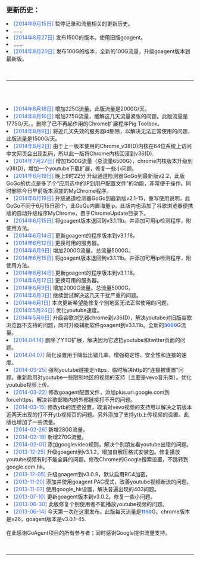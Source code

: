 <b><font size='4'>更新历史：</font></b>
<li><font color='#3366ff'>[2014年9月15日] </font>暂停记录和流量相关的更新历史。<br>
<li>……<br>
<li><font color='#3366ff'>[2014年8月27日] </font>发布150G的版本。使用旧版goagent。<br>
<li>……<br>
<li><font color='#3366ff'>[2014年8月20日] </font>发布100G的版本，全新的100G流量，升级goagent版本到最新版。<br>
<br>
<br>
<hr><br>
<br>
<br>
<li><font color='#3366ff'>[2014年8月18日] </font>增加225G流量。此版流量是2000G/天。<br>
<li><font color='#3366ff'>[2014年8月16日] </font>增加275G流量，缓解这几天流量紧张的问题。此版流量是1775G/天。。删除了已不再起作用的Chrome扩展程序Pig Toolbox。<br>
<li><font color='#3366ff'>[2014年8月9日] </font>将近几天失效的服务器id删除，以解决无法正常使用的问题，此版流量是1500G/天。<br>
<li><font color='#3366ff'>[2014年8月2日] </font>由于上一版本使用的Chrome_v38(D)内核在64位系统上访问中文网页会出现乱码，所以此一版将Chrome内核回滚到v36(D).<br>
<li><font color='#3366ff'>[2014年7月27日] </font>增加1500G流量（总流量6500G），chrome内核版本升级到v38(D)，增加一个youtube下载扩展，修复一些小问题。<br>
<li><font color='#3366ff'>[2014年6月19日] </font>晚上9时22分 升级通道检测器GoGo到最新版v2.2，此版GoGo的优点是多了个“应用选中的IP到用户配置文件”的功能，非常便于操作。同时删除今日早前版本添加的MyChrome程序。<br>
<li><font color='#3366ff'>[2014年6月19日] </font>升级通道检测器GoGo到最新版v2.1-15，重写使用说明，此GoGo不同于6月15日那个，此GoGo内置海量ip。此版内也添加了谷歌浏览器便携版的自动升级程序MyChrome，置于ChromeUpdate目录下。<br>
<li><font color='#3366ff'>[2014年6月15日] </font>将goagent版本退回到v3.1.11b。并添加可用ip检测程序，附使用方法。<br>
<li><font color='#3366ff'>[2014年6月14日] </font>更新goagent的程序版本到v3.1.18。<br>
<li><font color='#3366ff'>[2014年6月12日] </font>更换可用的服务器。<br>
<li><font color='#3366ff'>[2014年6月9日] </font>增加2000G流量。总流量5000G。<br>
<li><font color='#3366ff'>[2014年6月15日] </font>将goagent版本退回到v3.1.11b。并添加可用ip检测程序，附使用方法。<br>
<li><font color='#3366ff'>[2014年6月14日] </font>更新goagent的程序版本到v3.1.18。<br>
<li><font color='#3366ff'>[2014年6月12日] </font>更换可用的服务器。<br>
<li><font color='#3366ff'>[2014年6月9日] </font>增加2000G流量。总流量5000G。<br>
<li><font color='#3366ff'>[2014年6月3日] </font>继续尝试解决这几天干扰严重的问题。<br>
<li><font color='#3366ff'>[2014年6月1日] </font>本次更新希望能修复个别地区无法正常使用的问题。<br>
<li><font color='#3366ff'>[2014年5月24日] </font>优化youtube速度。<br>
<li><font color='#3366ff'>[2014年5月6日] </font>升级谷歌浏览器chrome到v36(D)，解决youtube对旧版谷歌浏览器不支持的问题，同时升级辅助软件goagent到v3.1.11b。全新的<b><font color='#3366ff' size='2'>3000</font></b>G流量。<br>
<li><font color='#3366ff'>[2014.04.14] </font>删除了YTO扩展，解决因为它遮挡youtube和twitter页面的问题。<br>
<li><font color='#3366ff'>[2014.04.07] </font>简化设置用于降低出错几率，增强稳定性、安全性和连接的速度。<br>
<li><font color='#3366ff'>[2014-03-25] </font>强制youtube链接走https，临时解决http的“连接被重置”问题。重新启用对youtube一些限制地区的视频的支持〔主要是vevo音乐类〕。优化youtube视频上传。<br>
<li><font color='#3366ff'>[2014-03-22] </font>修改goagent配置文件，添加plus.url.google.com到forcehttps，解决谷歌邮箱内的外部链接打不开的问题。<br>
<li><font color='#3366ff'>[2014-03-15] </font>修改ytb的连接设置，取消对vevo视频的支持用以解决之前版本近两天出现的打不开ytb视频页的问题。另外添加了支持ytb上传视频的设置。此版也增加了一些流量。<br>
<li><font color='#3366ff'>[2014-02-26] </font>新增280G流量。<br>
<li><font color='#3366ff'>[2014-02-19] </font>新增270G流量。<br>
<li><font color='#3366ff'>[2014-02-01] </font>添加googlevideo规则，解决个别朋友看youtube出错的问题。<br>
<li><font color='#3366ff'>[2013-12-25] </font>升级goagent到v3.1.2，增加自解压格式安装包。修复播放youtube视频有时不能全屏的问题。修改Chrome的Google搜索设置，不跳转到google.com.hk。<li><font color='#3366ff'>[2013-12-05] </font>升级goagent到v3.0.9，默认启用RC4加密。<br>
<li><font color='#3366ff'>[2013-11-20] </font>添加并使用goagent PAC模式，改善youtube视频断流的问题。<br>
<li><font color='#3366ff'>[2013-11-07] </font>使用google_hk设置，解决普遍出现的403问题。<li><font color='#3366ff'>[2013-07-10] </font>更新goagent版本到v3.0.2。修复一些小问题。<br>
<li><font color='#3366ff'>[2013-06-30] </font>此版修复个别使用者不能播放youtube视频的问题。<br>
<li><font color='#3366ff'>[2013-06-14] </font>今天第一次在这里发布。此版每天流量是<b><font color='#3366ff' size='2'>1150</font></b>G。chrome版本是v26，goagent版本是v3.0.1-45.<br>
<br>在此感谢GoAgent项目的所有参与者；同时感谢Google提供流量支持。<br>
<br>
<br>
<hr><br>
<br>
